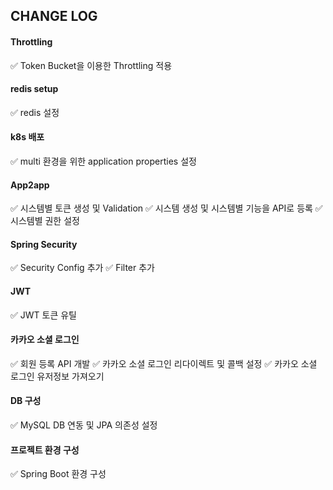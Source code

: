 ## CHANGE LOG

#### Throttling 
✅ Token Bucket을 이용한 Throttling 적용

#### redis setup
✅ redis 설정

#### k8s 배포
✅ multi 환경을 위한 application properties 설정

#### App2app
✅ 시스템별 토큰 생성 및 Validation
✅ 시스템 생성 및 시스템별 기능을 API로 등록
✅ 시스템별 권한 설정

#### Spring Security
✅ Security Config 추가
✅ Filter 추가

#### JWT
✅ JWT 토큰 유틸

#### 카카오 소셜 로그인
✅ 회원 등록 API 개발
✅ 카카오 소셜 로그인 리다이렉트 및 콜백 설정
✅ 카카오 소셜 로그인 유저정보 가져오기

#### DB 구성
✅ MySQL DB 연동 및 JPA 의존성 설정

#### 프로젝트 환경 구성
✅ Spring Boot 환경 구성